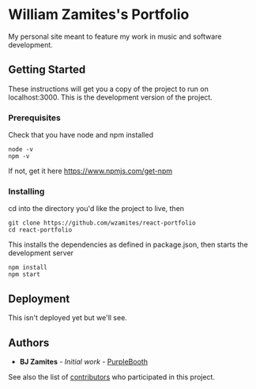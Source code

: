 # William Zamites's Portfolio

My personal site meant to feature my work in music and software development.

## Getting Started

These instructions will get you a copy of the project to run on localhost:3000. This is the development version of the project.

### Prerequisites

Check that you have node and npm installed

```
node -v
npm -v
```

If not, get it here https://www.npmjs.com/get-npm

### Installing

cd into the directory you'd like the project to live, then

```
git clone https://github.com/wzamites/react-portfolio
cd react-portfolio
```

This installs the dependencies as defined in package.json, then starts the development server

```
npm install
npm start
```

## Deployment

This isn't deployed yet but we'll see.

## Authors

* **BJ Zamites** - *Initial work* - [PurpleBooth](https://github.com/wzamites)

See also the list of [contributors](https://github.com/wzamites/react-portfolio/contributors) who participated in this project.
